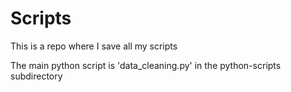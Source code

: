 # Scripts
This is a repo where I save all my scripts

The main python script is 'data_cleaning.py' in the python-scripts subdirectory
